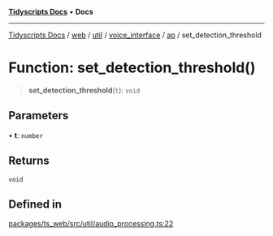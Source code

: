 [**Tidyscripts Docs**](../../../../../../../../../README.md) • **Docs**

***

[Tidyscripts Docs](../../../../../../../../../globals.md) / [web](../../../../../../../README.md) / [util](../../../../../README.md) / [voice\_interface](../../../README.md) / [ap](../README.md) / set\_detection\_threshold

# Function: set\_detection\_threshold()

> **set\_detection\_threshold**(`t`): `void`

## Parameters

• **t**: `number`

## Returns

`void`

## Defined in

[packages/ts\_web/src/util/audio\_processing.ts:22](https://github.com/sheunaluko/tidyscripts/blob/master/packages/ts_web/src/util/audio_processing.ts#L22)
